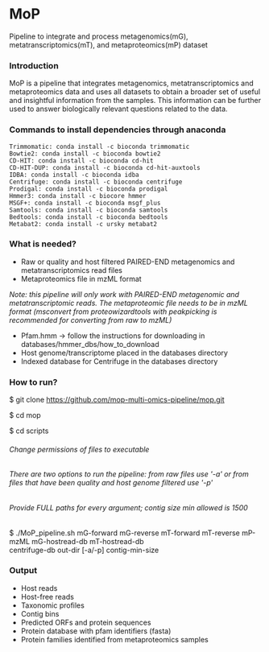 # MoP
Pipeline to integrate and process metagenomics(mG), metatranscriptomics(mT), and metaproteomics(mP) dataset

### **Introduction**
MoP is a pipeline that integrates metagenomics, metatranscriptomics and metaproteomics data and uses all datasets to obtain a broader set of useful and insightful information from the samples. This information can be further used to answer biologically relevant questions related to the data. 

### **Commands to install dependencies through anaconda**
```
Trimmomatic: conda install -c bioconda trimmomatic
Bowtie2: conda install -c bioconda bowtie2 
CD-HIT: conda install -c bioconda cd-hit 
CD-HIT-DUP: conda install -c bioconda cd-hit-auxtools
IDBA: conda install -c bioconda idba
Centrifuge: conda install -c bioconda centrifuge
Prodigal: conda install -c bioconda prodigal
Hmmer3: conda install -c biocore hmmer
MSGF+: conda install -c bioconda msgf_plus
Samtools: conda install -c bioconda samtools
Bedtools: conda install -c bioconda bedtools 
Metabat2: conda install -c ursky metabat2 
```
### **What is needed?**

- Raw or quality and host filtered PAIRED-END metagenomics and metatranscriptomics read files
- Metaproteomics file in mzML format 

*Note: this pipeline will only work with PAIRED-END metagenomic and metatranscriptomic reads. The metaproteomic file needs to be in mzML format (msconvert from proteowizardtools with peakpicking is recommended for converting from raw to mzML)*

- Pfam.hmm -> follow the instructions for downloading in databases/hmmer_dbs/how_to_download
- Host genome/transcriptome placed in the databases directory
- Indexed database for Centrifuge in the databases directory

### **How to run?**

$ git clone https://github.com/mop-multi-omics-pipeline/mop.git

$ cd mop

$ cd scripts

###### Change permissions of files to executable 

###### There are two options to run the pipeline: from raw files use '-a' or from files that have been quality and host genome filtered use '-p'

###### Provide FULL paths for every argument; contig size min allowed is 1500

$ ./MoP_pipeline.sh mG-forward mG-reverse mT-forward mT-reverse mP-mzML mG-hostread-db mT-hostread-db \
                    centrifuge-db out-dir [-a/-p] contig-min-size

### **Output**
- Host reads
- Host-free reads
- Taxonomic profiles
- Contig bins
- Predicted ORFs and protein sequences
- Protein database with pfam identifiers (fasta)
- Protein families identified from metaproteomics samples


